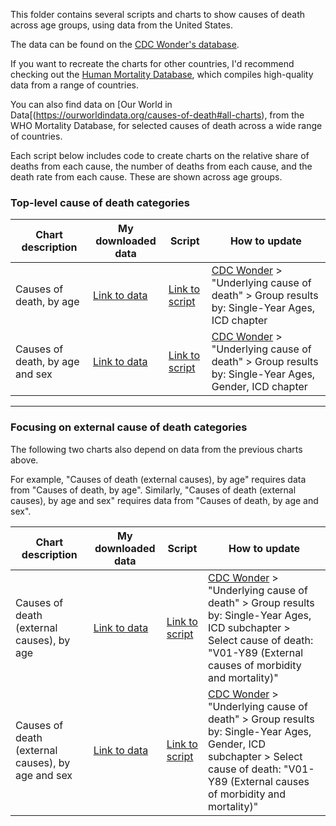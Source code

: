 This folder contains several scripts and charts to show causes of death across age groups, using data from the United States.

The data can be found on the [CDC Wonder's database](https://wonder.cdc.gov/).

If you want to recreate the charts for other countries, I'd recommend checking out the [Human Mortality Database](https://mortality.org/Data/HCD), which compiles high-quality data from a range of countries. 

You can also find data on [Our World in Data[(https://ourworldindata.org/causes-of-death#all-charts), from the WHO Mortality Database, for selected causes of death across a wide range of countries.

Each script below includes code to create charts on the relative share of deaths from each cause, the number of deaths from each cause, and the death rate from each cause. These are shown across age groups.

### Top-level cause of death categories

| Chart description               | My downloaded data                                                    | Script                                                                                                                                                | How to update                                                                                                                   |
|---------------------------------|-----------------------------------------------------------------------|-------------------------------------------------------------------------------------------------------------------------------------------------------|---------------------------------------------------------------------------------------------------------------------------------|
| Causes of death, by age         | [Link to data](https://wonder.cdc.gov/controller/saved/D158/D387F463) | [Link to script](https://github.com/saloni-nd/scientific-discovery/blob/main/cause-of-death-lifespan/cause-of-death-lifespan-area-chart-both-sexes.R) | [CDC Wonder](https://wonder.cdc.gov/) \> "Underlying cause of death" \> Group results by: Single-Year Ages, ICD chapter         |
| Causes of death, by age and sex | [Link to data](https://wonder.cdc.gov/controller/saved/D158/D387F462) | [Link to script](https://github.com/saloni-nd/scientific-discovery/blob/main/cause-of-death-lifespan/cause-of-death-lifespan-area-chart-by-sex.R)     | [CDC Wonder](https://wonder.cdc.gov/) \> "Underlying cause of death" \> Group results by: Single-Year Ages, Gender, ICD chapter |

------------------------------------------------------------------------

### Focusing on external cause of death categories

The following two charts also depend on data from the previous charts above.

For example, "Causes of death (external causes), by age" requires data from "Causes of death, by age". Similarly, "Causes of death (external causes), by age and sex" requires data from "Causes of death, by age and sex".

| Chart description                                 | My downloaded data                                                    | Script                                                                                                                                                   | How to update                                                                                                                                                                                                       |
|---------------------------------------------------|-----------------------------------------------------------------------|----------------------------------------------------------------------------------------------------------------------------------------------------------|---------------------------------------------------------------------------------------------------------------------------------------------------------------------------------------------------------------------|
| Causes of death (external causes), by age         | [Link to data](https://wonder.cdc.gov/controller/saved/D158/D387F464) | [Link to script](https://github.com/saloni-nd/scientific-discovery/blob/main/cause-of-death-lifespan/causes-of-death-both-sexes-external-causes-focus.R) | [CDC Wonder](https://wonder.cdc.gov/) \> "Underlying cause of death" \> Group results by: Single-Year Ages, ICD subchapter \> Select cause of death: "V01-Y89 (External causes of morbidity and mortality)"         |
| Causes of death (external causes), by age and sex | [Link to data](https://wonder.cdc.gov/controller/saved/D158/D387F465) | [Link to script](https://github.com/saloni-nd/scientific-discovery/blob/main/cause-of-death-lifespan/causes-of-death-by-sex-external-causes-focus.R)     | [CDC Wonder](https://wonder.cdc.gov/) \> "Underlying cause of death" \> Group results by: Single-Year Ages, Gender, ICD subchapter \> Select cause of death: "V01-Y89 (External causes of morbidity and mortality)" |
